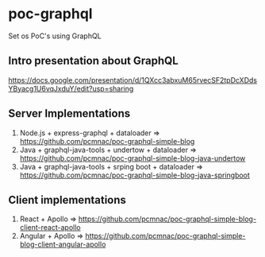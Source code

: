# poc-graphql
Set os PoC's using GraphQL

## Intro presentation about GraphQL
https://docs.google.com/presentation/d/1QXcc3abxuM65rvecSF2tpDcXDdsYByacg1U6vqJxduY/edit?usp=sharing

## Server Implementations
1. Node.js + express-graphql + dataloader => https://github.com/pcmnac/poc-graphql-simple-blog
2. Java + graphql-java-tools + undertow + dataloader => https://github.com/pcmnac/poc-graphql-simple-blog-java-undertow
3. Java + graphql-java-tools + srping boot + dataloader => https://github.com/pcmnac/poc-graphql-simple-blog-java-springboot

## Client implementations
1. React + Apollo => https://github.com/pcmnac/poc-graphql-simple-blog-client-react-apollo
2. Angular + Apollo => https://github.com/pcmnac/poc-graphql-simple-blog-client-angular-apollo
